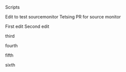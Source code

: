 Scripts

Edit to test sourcemonitor
Tetsing PR for source monitor

First edit
Second edit

third

fourth

fifth


sixth
